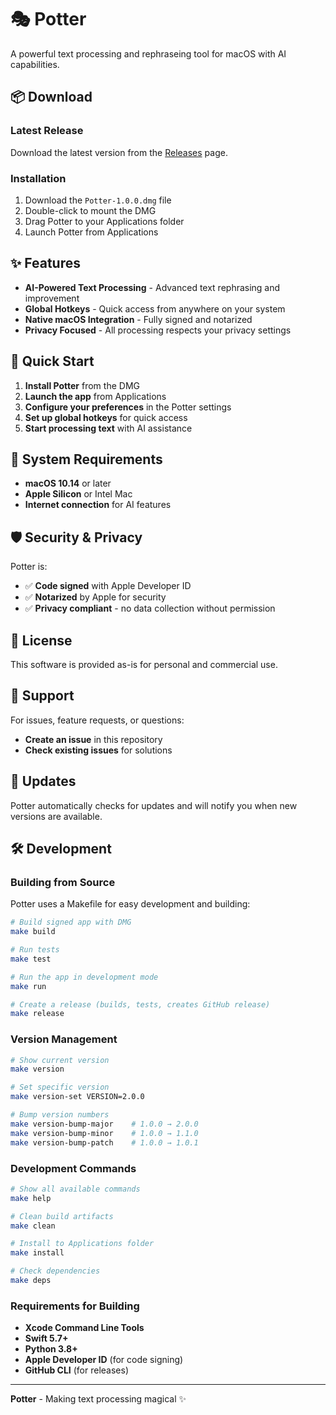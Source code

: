 # 🎭 Potter

A powerful text processing and rephraseing tool for macOS with AI capabilities.

## 📦 Download

### Latest Release
Download the latest version from the [Releases](https://github.com/jebasingh/potter/releases) page.

### Installation
1. Download the `Potter-1.0.0.dmg` file
2. Double-click to mount the DMG
3. Drag Potter to your Applications folder
4. Launch Potter from Applications

## ✨ Features

- **AI-Powered Text Processing** - Advanced text rephrasing and improvement
- **Global Hotkeys** - Quick access from anywhere on your system
- **Native macOS Integration** - Fully signed and notarized
- **Privacy Focused** - All processing respects your privacy settings

## 🚀 Quick Start

1. **Install Potter** from the DMG
2. **Launch the app** from Applications
3. **Configure your preferences** in the Potter settings
4. **Set up global hotkeys** for quick access
5. **Start processing text** with AI assistance

## 🔧 System Requirements

- **macOS 10.14** or later
- **Apple Silicon** or Intel Mac
- **Internet connection** for AI features

## 🛡️ Security & Privacy

Potter is:
- ✅ **Code signed** with Apple Developer ID
- ✅ **Notarized** by Apple for security
- ✅ **Privacy compliant** - no data collection without permission

## 📝 License

This software is provided as-is for personal and commercial use.

## 🐛 Support

For issues, feature requests, or questions:
- **Create an issue** in this repository
- **Check existing issues** for solutions

## 🔄 Updates

Potter automatically checks for updates and will notify you when new versions are available.

## 🛠️ Development

### Building from Source

Potter uses a Makefile for easy development and building:

```bash
# Build signed app with DMG
make build

# Run tests
make test

# Run the app in development mode
make run

# Create a release (builds, tests, creates GitHub release)
make release
```

### Version Management

```bash
# Show current version
make version

# Set specific version
make version-set VERSION=2.0.0

# Bump version numbers
make version-bump-major    # 1.0.0 → 2.0.0
make version-bump-minor    # 1.0.0 → 1.1.0
make version-bump-patch    # 1.0.0 → 1.0.1
```

### Development Commands

```bash
# Show all available commands
make help

# Clean build artifacts
make clean

# Install to Applications folder
make install

# Check dependencies
make deps
```

### Requirements for Building

- **Xcode Command Line Tools**
- **Swift 5.7+**
- **Python 3.8+**
- **Apple Developer ID** (for code signing)
- **GitHub CLI** (for releases)

---

**Potter** - Making text processing magical ✨